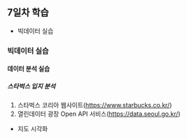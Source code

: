 ## 7일차 학습
- 빅데이터 실습

### 빅데이터 실습
#### 데이터 분석 실습

##### 스타벅스 입지 분석
1. 스타벅스 코리아 웹사이트(https://www.starbucks.co.kr/)
2. 열린데이터 광장 Open API 서비스(https://data.seoul.go.kr/)

- 지도 시각화